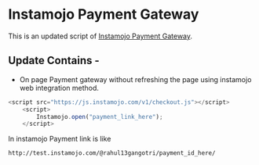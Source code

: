 # Instamojo Payment Gateway

This is an updated script of [Instamojo Payment Gateway](https://www.hackerrahul.com/2017/10/integrate-instamojo-payment-gateway-php-mysql/).

## Update Contains -

- On page Payment gateway without refreshing the page using instamojo web integration method.
```javascript
<script src="https://js.instamojo.com/v1/checkout.js"></script>
    <script>
        Instamojo.open("payment_link_here"); 
    </script>
```
In instamojo Payment link is like
```
http://test.instamojo.com/@rahul13gangotri/payment_id_here/
```
